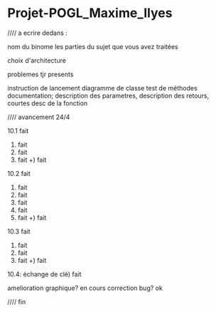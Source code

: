 # Projet-POGL_Maxime_Ilyes
////
a ecrire dedans :

nom du binome
les parties du sujet que vous avez traitées

choix d'architecture

problemes tjr presents




instruction de lancement
diagramme de classe
test de méthodes
documentation; description des parametres, description des retours, courtes desc de la fonction

////
avancement 24/4

10.1 fait

1) fait
2) fait
3) fait
+) fait

10.2 fait

1) fait
2) fait
3) fait
4) fait
5) fait
+) fait

10.3 fait

1) fait
2) fait
3) fait
+) fait

10.4: échange de clé) fait

amelioration graphique? en cours
correction bug? ok

////
fin
